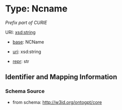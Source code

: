 # Type: Ncname




_Prefix part of CURIE_



URI: [xsd:string](http://www.w3.org/2001/XMLSchema#string)

* [base](https://w3id.org/linkml/base): NCName

* [uri](https://w3id.org/linkml/uri): xsd:string

* [repr](https://w3id.org/linkml/repr): str








## Identifier and Mapping Information







### Schema Source


* from schema: http://w3id.org/ontogpt/core



